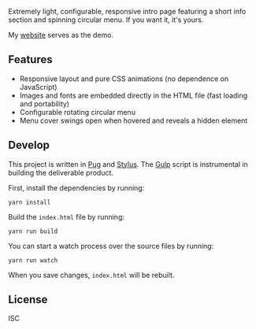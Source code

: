 Extremely light, configurable, responsive intro page featuring a short info section and spinning circular menu. If you want it, it's yours.

My [website](https://git.io/specious) serves as the demo.

## Features

* Responsive layout and pure CSS animations (no dependence on JavaScript)
* Images and fonts are embedded directly in the HTML file (fast loading and portability)
* Configurable rotating circular menu
* Menu cover swings open when hovered and reveals a hidden element

## Develop

This project is written in [Pug](https://pugjs.org/) and [Stylus](http://stylus-lang.com/). The [Gulp](https://gulpjs.com/) script is instrumental in building the deliverable product.

First, install the dependencies by running:

```
yarn install
```

Build the `index.html` file by running:

```
yarn run build
```

You can start a watch process over the source files by running:

```
yarn run watch
```

When you save changes, `index.html` will be rebuilt.

## License

ISC
